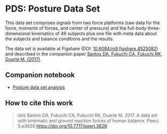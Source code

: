 # PDS: Posture Data Set

This data set comprises signals from two force platforms (raw data for the force, moments of forces, and center of pressure) and the full-body three-dimensional kinematics of 49 subjects plus one file with meta data about the subjects and balance conditions and the results. 

The data set is available at Figshare (DOI: [10.6084/m9.figshare.4525082](https://dx.doi.org/10.6084/m9.figshare.4525082)) and described in the companion paper [Santos DA, Fukuchi CA, Fukuchi RK, Duarte M. (2017)](https://peerj.com/articles/3626/). 

## Companion notebook 
 - [Posture data set analysis](http://nbviewer.jupyter.org/github/BMClab/datasets/blob/master/PDS/notebooks/PostureDataset.ipynb)  

## How to cite this work 
> dos Santos DA, Fukuchi CA, Fukuchi RK, Duarte M. 2017. A data set with kinematic and ground reaction forces of human balance. PeerJ 5:e3626 https://doi.org/10.7717/peerj.3626
